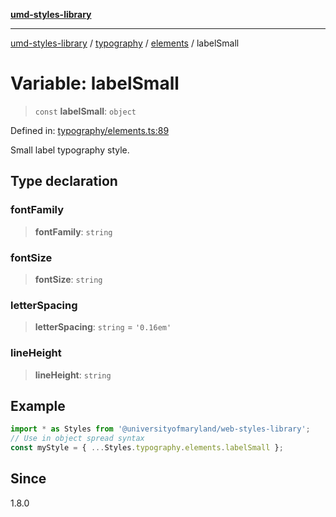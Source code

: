 [**umd-styles-library**](../../../../README.md)

***

[umd-styles-library](../../../../modules.md) / [typography](../../../README.md) / [elements](../README.md) / labelSmall

# Variable: labelSmall

> `const` **labelSmall**: `object`

Defined in: [typography/elements.ts:89](https://github.com/UMD-Digital/design-system/blob/ed6189804bf5f4c4fcbe5325b54aac33ac48d614/packages/styles/source/typography/elements.ts#L89)

Small label typography style.

## Type declaration

### fontFamily

> **fontFamily**: `string`

### fontSize

> **fontSize**: `string`

### letterSpacing

> **letterSpacing**: `string` = `'0.16em'`

### lineHeight

> **lineHeight**: `string`

## Example

```typescript
import * as Styles from '@universityofmaryland/web-styles-library';
// Use in object spread syntax
const myStyle = { ...Styles.typography.elements.labelSmall };
```

## Since

1.8.0
